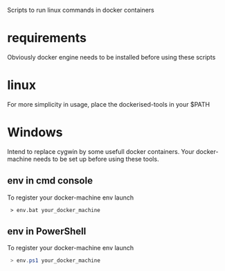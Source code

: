 Scripts to run linux commands in docker containers

# requirements
Obviously docker engine needs to be installed before using these scripts

# linux
For more simplicity in usage, place the dockerised-tools in your $PATH

# Windows
Intend to replace cygwin by some usefull docker containers.
Your docker-machine needs to be set up before using these tools.

## env in cmd console
To register your docker-machine env launch
```batch
 > env.bat your_docker_machine
 ```

## env in PowerShell
To register your docker-machine env launch
```PowerShell
 > env.ps1 your_docker_machine
 ```
